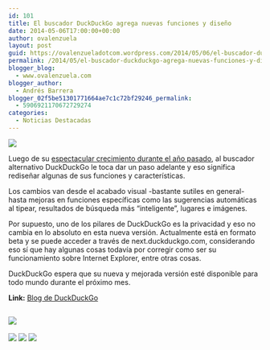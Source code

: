```yaml
---
id: 101
title: El buscador DuckDuckGo agrega nuevas funciones y diseño
date: 2014-05-06T17:00:00+00:00
author: ovalenzuela
layout: post
guid: https://ovalenzueladotcom.wordpress.com/2014/05/06/el-buscador-duckduckgo-agrega-nuevas-funciones-y-diseno
permalink: /2014/05/el-buscador-duckduckgo-agrega-nuevas-funciones-y-diseno.html
blogger_blog:
  - www.ovalenzuela.com
blogger_author:
  - Andrés Barrera
blogger_02f5be51301771664ae7c1c72bf29246_permalink:
  - 5906921170672729274
categories:
  - Noticias Destacadas
---
```

![](http://static.betazeta.com/www.fayerwayer.com/up/2014/05/DDG-660x350.jpg)

Luego de su <a href="http://www.fayerwayer.com/2014/01/el-buscador-duckduckgo-registro-mas-de-mil-millones-de-busquedas-en-2013/" target="_blank">espectacular crecimiento durante el año pasado</a>, al buscador alternativo DuckDuckGo le toca dar un paso adelante y eso significa rediseñar algunas de sus funciones y características.

Los cambios van desde el acabado visual -bastante sutiles en general- hasta mejoras en funciones específicas como las sugerencias automáticas al tipear, resultados de búsqueda más &#8220;inteligente&#8221;, lugares e imágenes.

Por supuesto, uno de los pilares de DuckDuckGo es la privacidad y eso no cambia en lo absoluto en esta nueva versión. Actualmente está en formato beta y se puede acceder a través de next.duckduckgo.com, considerando eso sí que hay algunas cosas todavía por corregir como ser su funcionamiento sobre Internet Explorer, entre otras cosas.

DuckDuckGo espera que su nueva y mejorada versión esté disponible para todo mundo durante el próximo mes.

**Link:** <a href="https://duck.co/forum/thread/5726/duckduckgo-reimagined-and-redesigned" target="_blank">Blog de DuckDuckGo</a>

<img width="1" height="1" src="http://fayerwayer.feedsportal.com/c/32743/f/517004/s/3a216592/sc/28/mf.gif" border="0" />

<a href="http://da.feedsportal.com/r/195505644143/u/49/f/517004/c/32743/s/3a216592/sc/28/a2.htm" target="_blank"><img src="http://da.feedsportal.com/r/195505644143/u/49/f/517004/c/32743/s/3a216592/sc/28/a2.img" border="0" /></a>
<img width="1" height="1" src="http://pi.feedsportal.com/r/195505644143/u/49/f/517004/c/32743/s/3a216592/sc/28/a2t.img" border="0" /> 

<div>
  <a href="http://feeds.feedburner.com/~ff/fayerwayer?a=-XkkIJ0jLTA:XBq2sU3PuMk:yIl2AUoC8zA" target="_blank"><img src="http://feeds.feedburner.com/~ff/fayerwayer?d=yIl2AUoC8zA" border="0" /></a> <a href="http://feeds.feedburner.com/~ff/fayerwayer?a=-XkkIJ0jLTA:XBq2sU3PuMk:F7zBnMyn0Lo" target="_blank"><img src="http://feeds.feedburner.com/~ff/fayerwayer?i=-XkkIJ0jLTA:XBq2sU3PuMk:F7zBnMyn0Lo" border="0" /></a> <a href="http://feeds.feedburner.com/~ff/fayerwayer?a=-XkkIJ0jLTA:XBq2sU3PuMk:V_sGLiPBpWU" target="_blank"><img src="http://feeds.feedburner.com/~ff/fayerwayer?i=-XkkIJ0jLTA:XBq2sU3PuMk:V_sGLiPBpWU" border="0" /></a>
</div>

<img src="http://feeds.feedburner.com/~r/fayerwayer/~4/-XkkIJ0jLTA" height="1" width="1" />